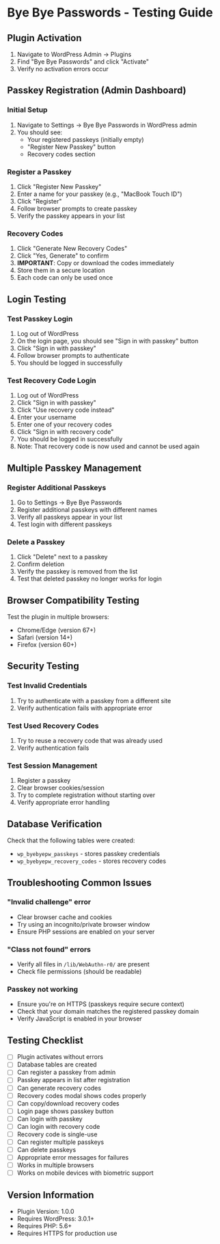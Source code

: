 # Bye Bye Passwords - Testing Guide

## Plugin Activation
1. Navigate to WordPress Admin → Plugins
2. Find "Bye Bye Passwords" and click "Activate"
3. Verify no activation errors occur

## Passkey Registration (Admin Dashboard)

### Initial Setup
1. Navigate to Settings → Bye Bye Passwords in WordPress admin
2. You should see:
   - Your registered passkeys (initially empty)
   - "Register New Passkey" button
   - Recovery codes section

### Register a Passkey
1. Click "Register New Passkey"
2. Enter a name for your passkey (e.g., "MacBook Touch ID")
3. Click "Register"
4. Follow browser prompts to create passkey
5. Verify the passkey appears in your list

### Recovery Codes
1. Click "Generate New Recovery Codes"
2. Click "Yes, Generate" to confirm
3. **IMPORTANT**: Copy or download the codes immediately
4. Store them in a secure location
5. Each code can only be used once

## Login Testing

### Test Passkey Login
1. Log out of WordPress
2. On the login page, you should see "Sign in with passkey" button
3. Click "Sign in with passkey"
4. Follow browser prompts to authenticate
5. You should be logged in successfully

### Test Recovery Code Login
1. Log out of WordPress
2. Click "Sign in with passkey"
3. Click "Use recovery code instead"
4. Enter your username
5. Enter one of your recovery codes
6. Click "Sign in with recovery code"
7. You should be logged in successfully
8. Note: That recovery code is now used and cannot be used again

## Multiple Passkey Management

### Register Additional Passkeys
1. Go to Settings → Bye Bye Passwords
2. Register additional passkeys with different names
3. Verify all passkeys appear in your list
4. Test login with different passkeys

### Delete a Passkey
1. Click "Delete" next to a passkey
2. Confirm deletion
3. Verify the passkey is removed from the list
4. Test that deleted passkey no longer works for login

## Browser Compatibility Testing

Test the plugin in multiple browsers:
- Chrome/Edge (version 67+)
- Safari (version 14+)
- Firefox (version 60+)

## Security Testing

### Test Invalid Credentials
1. Try to authenticate with a passkey from a different site
2. Verify authentication fails with appropriate error

### Test Used Recovery Codes
1. Try to reuse a recovery code that was already used
2. Verify authentication fails

### Test Session Management
1. Register a passkey
2. Clear browser cookies/session
3. Try to complete registration without starting over
4. Verify appropriate error handling

## Database Verification

Check that the following tables were created:
- `wp_byebyepw_passkeys` - stores passkey credentials
- `wp_byebyepw_recovery_codes` - stores recovery codes

## Troubleshooting Common Issues

### "Invalid challenge" error
- Clear browser cache and cookies
- Try using an incognito/private browser window
- Ensure PHP sessions are enabled on your server

### "Class not found" errors
- Verify all files in `/lib/WebAuthn-r0/` are present
- Check file permissions (should be readable)

### Passkey not working
- Ensure you're on HTTPS (passkeys require secure context)
- Check that your domain matches the registered passkey domain
- Verify JavaScript is enabled in your browser

## Testing Checklist

- [ ] Plugin activates without errors
- [ ] Database tables are created
- [ ] Can register a passkey from admin
- [ ] Passkey appears in list after registration
- [ ] Can generate recovery codes
- [ ] Recovery codes modal shows codes properly
- [ ] Can copy/download recovery codes
- [ ] Login page shows passkey button
- [ ] Can login with passkey
- [ ] Can login with recovery code
- [ ] Recovery code is single-use
- [ ] Can register multiple passkeys
- [ ] Can delete passkeys
- [ ] Appropriate error messages for failures
- [ ] Works in multiple browsers
- [ ] Works on mobile devices with biometric support

## Version Information
- Plugin Version: 1.0.0
- Requires WordPress: 3.0.1+
- Requires PHP: 5.6+
- Requires HTTPS for production use
